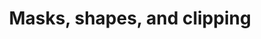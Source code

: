 ---
title: "Masks, shapes, and clipping"
linkTitle: "Masks, shapes, clipping"
weight: 170
# description:
---